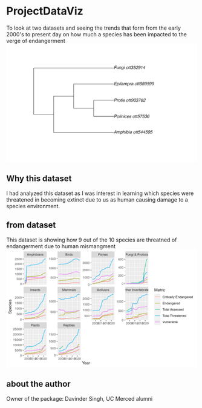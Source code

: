 
# ProjectDataViz

<!-- badges: start -->
<!-- badges: end -->

To look at two datasets and seeing the trends that form from the early 2000's to present day on how much a species has been impacted to the verge of endangerment
![ ](man/Figures/unnamed-chunk-16-1.png)

## Why this dataset 

I had analyzed this dataset as I was interest in learning which species were threatened in becoming extinct due to us as human causing damage to a species environment.



## from dataset

This dataset is showing how 9 out of the 10 species are threatned of endangerment due to human mismangment
![ ](man/Figures/unnamed-chunk-4-1.png)

## about the author
Owner of the package: Davinder Singh, UC Merced alumni
